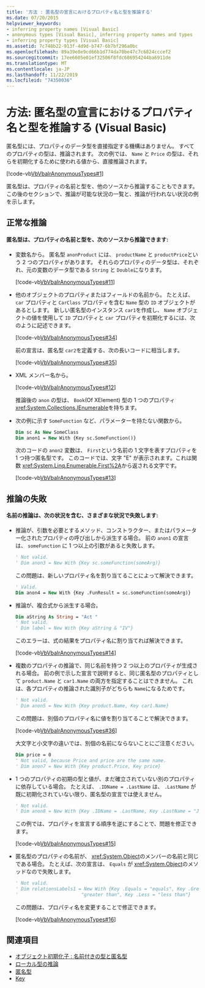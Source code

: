 ```yaml
---
title: '方法 : 匿名型の宣言におけるプロパティ名と型を推論する'
ms.date: 07/20/2015
helpviewer_keywords:
- inferring property names [Visual Basic]
- anonymous types [Visual Basic], inferring property names and types
- inferring property types [Visual Basic]
ms.assetid: 7c748b22-913f-4d9d-b747-6b7bf296a0bc
ms.openlocfilehash: 89a39e8e9cd66b1d774da70be47c7c6824cccef2
ms.sourcegitcommit: 17ee6605e01ef32506f8fdc686954244ba6911de
ms.translationtype: MT
ms.contentlocale: ja-JP
ms.lasthandoff: 11/22/2019
ms.locfileid: "74350036"
---
```

# <a name="how-to-infer-property-names-and-types-in-anonymous-type-declarations-visual-basic"></a>方法: 匿名型の宣言におけるプロパティ名と型を推論する (Visual Basic)

匿名型には、プロパティのデータ型を直接指定する機構はありません。 すべてのプロパティの型は、推論されます。 次の例では、 `Name` と `Price` の型は、それらを初期化するために使われる値から、直接推論されます。

[!code-vb[VbVbalrAnonymousTypes#1](~/samples/snippets/visualbasic/VS_Snippets_VBCSharp/VbVbalrAnonymousTypes/VB/Class1.vb#1)]

匿名型は、プロパティの名前と型を、他のソースから推論することもできます。 この後のセクションで、推論が可能な状況の一覧と、推論が行われない状況の例を示します。

## <a name="successful-inference"></a>正常な推論

#### <a name="anonymous-types-can-infer-property-names-and-types-from-the-following-sources"></a>匿名型は、プロパティの名前と型を、次のソースから推論できます:

- 変数名から。 匿名型 `anonProduct` には、 `productName` と `productPrice`という 2 つのプロパティがあります。 それらのプロパティのデータ型は、それぞれ、元の変数のデータ型である `String` と `Double`になります。

  [!code-vb[VbVbalrAnonymousTypes#11](~/samples/snippets/visualbasic/VS_Snippets_VBCSharp/VbVbalrAnonymousTypes/VB/Class1.vb#11)]

- 他のオブジェクトのプロパティまたはフィールドの名前から。 たとえば、 `car` プロパティと `CarClass` プロパティを含む `Name` 型の `ID` オブジェクトがあるとします。 新しい匿名型のインスタンス `car1`を作成し、 `Name` オブジェクトの値を使用して `ID` プロパティと `car` プロパティを初期化するには、次のように記述できます。

  [!code-vb[VbVbalrAnonymousTypes#34](~/samples/snippets/visualbasic/VS_Snippets_VBCSharp/VbVbalrAnonymousTypes/VB/Class1.vb#34)]

  前の宣言は、匿名型 `car2`を定義する、次の長いコードに相当します。

  [!code-vb[VbVbalrAnonymousTypes#35](~/samples/snippets/visualbasic/VS_Snippets_VBCSharp/VbVbalrAnonymousTypes/VB/Class1.vb#35)]

- XML メンバー名から。

  [!code-vb[VbVbalrAnonymousTypes#12](~/samples/snippets/visualbasic/VS_Snippets_VBCSharp/VbVbalrAnonymousTypes/VB/Class1.vb#12)]

  推論後の `anon` の型は、 `Book`(Of XElement) 型の 1 つのプロパティ <xref:System.Collections.IEnumerable>を持ちます。

- 次の例に示す `SomeFunction` など、パラメーターを持たない関数から。

  ```vb
  Dim sc As New SomeClass
  Dim anon1 = New With {Key sc.SomeFunction()}
  ```

  次のコードの `anon2` 変数は、 `First`という名前の 1 文字を表すプロパティを 1 つ持つ匿名型です。 このコードでは、文字 "E" が表示されます。これは関数 <xref:System.Linq.Enumerable.First%2A>から返される文字です。

  [!code-vb[VbVbalrAnonymousTypes#13](~/samples/snippets/visualbasic/VS_Snippets_VBCSharp/VbVbalrAnonymousTypes/VB/Class1.vb#13)]

## <a name="inference-failures"></a>推論の失敗

#### <a name="name-inference-will-fail-in-many-circumstances-including-the-following"></a>名前の推論は、次の状況を含む、さまざまな状況で失敗します:

- 推論が、引数を必要とするメソッド、コンストラクター、またはパラメーター化されたプロパティの呼び出しから派生する場合。 前の `anon1` の宣言は、 `someFunction` に 1 つ以上の引数があると失敗します。

  ```vb
  ' Not valid.
  ' Dim anon3 = New With {Key sc.someFunction(someArg)}
  ```

  この問題は、新しいプロパティ名を割り当てることによって解決できます。

  ```vb
  ' Valid.
  Dim anon4 = New With {Key .FunResult = sc.someFunction(someArg)}
  ```

- 推論が、複合式から派生する場合。

  ```vb
  Dim aString As String = "Act "
  ' Not valid.
  ' Dim label = New With {Key aString & "IV"}
  ```

  このエラーは、式の結果をプロパティ名に割り当てれば解決できます。

  [!code-vb[VbVbalrAnonymousTypes#14](~/samples/snippets/visualbasic/VS_Snippets_VBCSharp/VbVbalrAnonymousTypes/VB/Class1.vb#14)]

- 複数のプロパティの推論で、同じ名前を持つ 2 つ以上のプロパティが生成される場合。 前の例で示した宣言で説明すると、同じ匿名型のプロパティとして `product.Name` と `car1.Name` の両方を指定することはできません。 これは、各プロパティの推論された識別子がどちらも `Name`になるためです。

  ```vb
  ' Not valid.
  ' Dim anon5 = New With {Key product.Name, Key car1.Name}
  ```

  この問題は、別個のプロパティ名に値を割り当てることで解決できます。

  [!code-vb[VbVbalrAnonymousTypes#36](~/samples/snippets/visualbasic/VS_Snippets_VBCSharp/VbVbalrAnonymousTypes/VB/Class1.vb#36)]

  大文字と小文字の違いでは、別個の名前にならないことにご注意ください。

  ```vb
  Dim price = 0
  ' Not valid, because Price and price are the same name.
  ' Dim anon7 = New With {Key product.Price, Key price}
  ```

- 1 つのプロパティの初期の型と値が、まだ確立されていない別のプロパティに依存している場合。 たとえば、 `.IDName = .LastName` は、 `.LastName` が既に初期化されていない限り、匿名型の宣言では使えません。

  ```vb
  ' Not valid.
  ' Dim anon8 = New With {Key .IDName = .LastName, Key .LastName = "Jones"}
  ```

  この例では、プロパティを宣言する順序を逆にすることで、問題を修正できます。

  [!code-vb[VbVbalrAnonymousTypes#15](~/samples/snippets/visualbasic/VS_Snippets_VBCSharp/VbVbalrAnonymousTypes/VB/Class1.vb#15)]

- 匿名型のプロパティの名前が、 <xref:System.Object>のメンバーの名前と同じである場合。 たとえば、次の宣言は、 `Equals` が <xref:System.Object>のメソッドなので失敗します。

  ```vb
  ' Not valid.
  ' Dim relationsLabels1 = New With {Key .Equals = "equals", Key .Greater = _
  '                       "greater than", Key .Less = "less than"}
  ```

  この問題は、プロパティ名を変更することで修正できます。

  [!code-vb[VbVbalrAnonymousTypes#16](~/samples/snippets/visualbasic/VS_Snippets_VBCSharp/VbVbalrAnonymousTypes/VB/Class1.vb#16)]

## <a name="see-also"></a>関連項目

- [オブジェクト初期化子 : 名前付きの型と匿名型](../../../../visual-basic/programming-guide/language-features/objects-and-classes/object-initializers-named-and-anonymous-types.md)
- [ローカル型の推論](../../../../visual-basic/programming-guide/language-features/variables/local-type-inference.md)
- [匿名型](../../../../visual-basic/programming-guide/language-features/objects-and-classes/anonymous-types.md)
- [Key](../../../../visual-basic/language-reference/modifiers/key.md)
